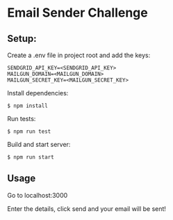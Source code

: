 # Email Sender Challenge

## Setup:

Create a .env file in project root and add the keys:

```
SENDGRID_API_KEY=<SENDGRID_API_KEY>
MAILGUN_DOMAIN=<MAILGUN_DOMAIN>
MAILGUN_SECRET_KEY=<MAILGUN_SECRET_KEY>
```

Install dependencies:

```
$ npm install
```

Run tests:

```
$ npm run test
```

Build and start server:

```
$ npm run start
```

## Usage

Go to localhost:3000

Enter the details, click send and your email will be sent!

